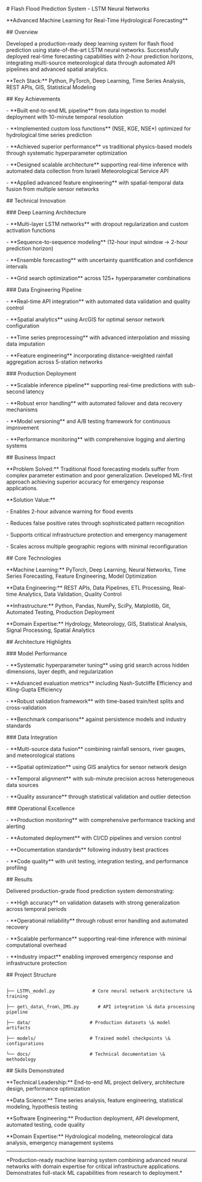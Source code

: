 \# Flash Flood Prediction System - LSTM Neural Networks



\*\*Advanced Machine Learning for Real-Time Hydrological Forecasting\*\*



\## Overview



Developed a production-ready deep learning system for flash flood prediction using state-of-the-art LSTM neural networks. Successfully deployed real-time forecasting capabilities with 2-hour prediction horizons, integrating multi-source meteorological data through automated API pipelines and advanced spatial analytics.



\*\*Tech Stack:\*\* Python, PyTorch, Deep Learning, Time Series Analysis, REST APIs, GIS, Statistical Modeling



\## Key Achievements



\- \*\*Built end-to-end ML pipeline\*\* from data ingestion to model deployment with 10-minute temporal resolution

\- \*\*Implemented custom loss functions\*\* (NSE, KGE, NSE\*) optimized for hydrological time series prediction

\- \*\*Achieved superior performance\*\* vs traditional physics-based models through systematic hyperparameter optimization

\- \*\*Designed scalable architecture\*\* supporting real-time inference with automated data collection from Israeli Meteorological Service API

\- \*\*Applied advanced feature engineering\*\* with spatial-temporal data fusion from multiple sensor networks



\## Technical Innovation



\### Deep Learning Architecture

\- \*\*Multi-layer LSTM networks\*\* with dropout regularization and custom activation functions

\- \*\*Sequence-to-sequence modeling\*\* (12-hour input window → 2-hour prediction horizon)

\- \*\*Ensemble forecasting\*\* with uncertainty quantification and confidence intervals

\- \*\*Grid search optimization\*\* across 125+ hyperparameter combinations



\### Data Engineering Pipeline

\- \*\*Real-time API integration\*\* with automated data validation and quality control

\- \*\*Spatial analytics\*\* using ArcGIS for optimal sensor network configuration

\- \*\*Time series preprocessing\*\* with advanced interpolation and missing data imputation

\- \*\*Feature engineering\*\* incorporating distance-weighted rainfall aggregation across 5-station networks



\### Production Deployment

\- \*\*Scalable inference pipeline\*\* supporting real-time predictions with sub-second latency

\- \*\*Robust error handling\*\* with automated failover and data recovery mechanisms

\- \*\*Model versioning\*\* and A/B testing framework for continuous improvement

\- \*\*Performance monitoring\*\* with comprehensive logging and alerting systems



\## Business Impact



\*\*Problem Solved:\*\* Traditional flood forecasting models suffer from complex parameter estimation and poor generalization. Developed ML-first approach achieving superior accuracy for emergency response applications.



\*\*Solution Value:\*\* 

\- Enables 2-hour advance warning for flood events

\- Reduces false positive rates through sophisticated pattern recognition

\- Supports critical infrastructure protection and emergency management

\- Scales across multiple geographic regions with minimal reconfiguration



\## Core Technologies



\*\*Machine Learning:\*\* PyTorch, Deep Learning, Neural Networks, Time Series Forecasting, Feature Engineering, Model Optimization



\*\*Data Engineering:\*\* REST APIs, Data Pipelines, ETL Processing, Real-time Analytics, Data Validation, Quality Control



\*\*Infrastructure:\*\* Python, Pandas, NumPy, SciPy, Matplotlib, Git, Automated Testing, Production Deployment



\*\*Domain Expertise:\*\* Hydrology, Meteorology, GIS, Statistical Analysis, Signal Processing, Spatial Analytics



\## Architecture Highlights



\### Model Performance

\- \*\*Systematic hyperparameter tuning\*\* using grid search across hidden dimensions, layer depth, and regularization

\- \*\*Advanced evaluation metrics\*\* including Nash-Sutcliffe Efficiency and Kling-Gupta Efficiency

\- \*\*Robust validation framework\*\* with time-based train/test splits and cross-validation

\- \*\*Benchmark comparisons\*\* against persistence models and industry standards



\### Data Integration

\- \*\*Multi-source data fusion\*\* combining rainfall sensors, river gauges, and meteorological stations

\- \*\*Spatial optimization\*\* using GIS analytics for sensor network design

\- \*\*Temporal alignment\*\* with sub-minute precision across heterogeneous data sources

\- \*\*Quality assurance\*\* through statistical validation and outlier detection



\### Operational Excellence

\- \*\*Production monitoring\*\* with comprehensive performance tracking and alerting

\- \*\*Automated deployment\*\* with CI/CD pipelines and version control

\- \*\*Documentation standards\*\* following industry best practices

\- \*\*Code quality\*\* with unit testing, integration testing, and performance profiling



\## Results



Delivered production-grade flood prediction system demonstrating:

\- \*\*High accuracy\*\* on validation datasets with strong generalization across temporal periods

\- \*\*Operational reliability\*\* through robust error handling and automated recovery

\- \*\*Scalable performance\*\* supporting real-time inference with minimal computational overhead

\- \*\*Industry impact\*\* enabling improved emergency response and infrastructure protection



\## Project Structure



```

├── LSTM\_model.py              # Core neural network architecture \& training

├── get\_data\_from\_IMS.py       # API integration \& data processing pipeline

├── data/                      # Production datasets \& model artifacts

├── models/                    # Trained model checkpoints \& configurations

└── docs/                      # Technical documentation \& methodology

```



\## Skills Demonstrated



\*\*Technical Leadership:\*\* End-to-end ML project delivery, architecture design, performance optimization



\*\*Data Science:\*\* Time series analysis, feature engineering, statistical modeling, hypothesis testing



\*\*Software Engineering:\*\* Production deployment, API development, automated testing, code quality



\*\*Domain Expertise:\*\* Hydrological modeling, meteorological data analysis, emergency management systems



---



\*Production-ready machine learning system combining advanced neural networks with domain expertise for critical infrastructure applications. Demonstrates full-stack ML capabilities from research to deployment.\*

